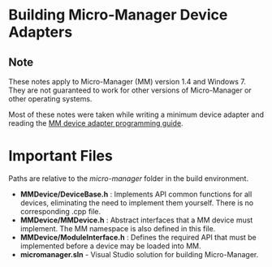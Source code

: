 # Building Micro-Manager Device Adapters
## Note
These notes apply to Micro-Manager (MM) version 1.4 and Windows 7. They are not guaranteed to work for other versions of Micro-Manager or other operating systems.

Most of these notes were taken while writing a minimum device adapter and reading the [MM device adapter programming guide](https://micro-manager.org/wiki/Building_Micro-Manager_Device_Adapters).

# Important Files
Paths are relative to the *micro-manager* folder in the build environment.

- **MMDevice/DeviceBase.h** : Implements API common functions for all devices, eliminating the need to implement them yourself. There is no corresponding .cpp file.
- **MMDevice/MMDevice.h** : Abstract interfaces that a MM device must implement. The MM namespace is also defined in this file.
- **MMDevice/ModuleInterface.h** : Defines the required API that must be implemented before a device may be loaded into MM.
- **micromanager.sln** - Visual Studio solution for building Micro-Manager.